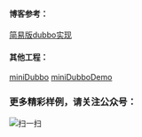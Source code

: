 
#### 博客参考：
[简易版dubbo实现](https://blog.csdn.net/ac_dao_di/article/details/121445493)

#### 其他工程：
[miniDubbo](https://github.com/jessin20161124/miniDubboDemo)
[miniDubboDemo](https://github.com/jessin20161124/miniDubboDemo)


### 更多精彩样例，请关注公众号：
![扫一扫](https://img-blog.csdnimg.cn/e021faa547534e0080356b65d995b6f8.png?x-oss-process=image/watermark,type_ZHJvaWRzYW5zZmFsbGJhY2s,shadow_50,text_Q1NETiBAYWNfZGFvX2Rp,size_20,color_FFFFFF,t_70,g_se,x_16#pic_center)



